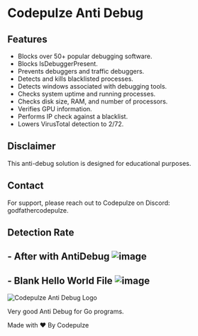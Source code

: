 # Codepulze Anti Debug

## Features

- Blocks over 50+ popular debugging software.
- Blocks IsDebuggerPresent.
- Prevents debuggers and traffic debuggers.
- Detects and kills blacklisted processes.
- Detects windows associated with debugging tools.
- Checks system uptime and running processes.
- Checks disk size, RAM, and number of processors.
- Verifies GPU information.
- Performs IP check against a blacklist.
- Lowers VirusTotal detection to 2/72.

## Disclaimer

This anti-debug solution is designed for educational purposes.

## Contact

For support, please reach out to Codepulze on Discord: godfathercodepulze.

## Detection Rate
## - After with AntiDebug ![image](https://github.com/EvilBytecode/Anti-Debug/assets/151552809/f642d746-6f2f-459f-afec-e4595abbb25d)
## - Blank Hello World File ![image](https://github.com/EvilBytecode/Anti-Debug/assets/151552809/bf174279-2e30-42eb-8e2c-dd4e1a360e4a)




![Codepulze Anti Debug Logo](https://cdn.discordapp.com/attachments/1221500386918142012/1221525647927677098/mystific.png?ex=6612e569&is=66007069&hm=9942a29d520fbb0eda11472a8f40d6d4747df37a43e54262db568e5fa6c71289&)

Very good Anti Debug for Go programs.

Made with ❤️ By Codepulze
